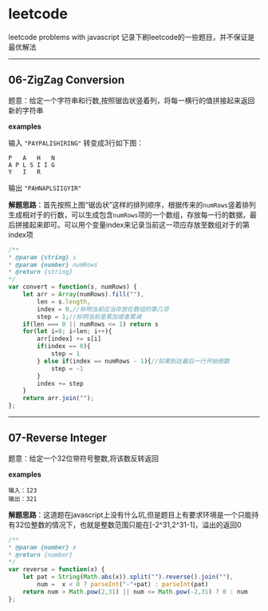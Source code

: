 # leetcode
leetcode problems with javascript
记录下刷leetcode的一些题目，并不保证是最优解法

---

## 06-ZigZag Conversion

题意：给定一个字符串和行数,按照锯齿状竖着列，将每一横行的值拼接起来返回新的字符串

**examples**

输入 `"PAYPALISHIRING"` 转变成3行如下图：

```
P   A   H   N
A P L S I I G
Y   I   R
```

输出 `"PAHNAPLSIIGYIR"`

**解题思路**：首先按照上图“锯齿状”这样的排列顺序，根据传来的`numRows`竖着排列生成相对于的行数，可以生成包含`numRows`项的一个数组，存放每一行的数据，最后拼接起来即可。可以用个变量index来记录当前这一项应存放至数组对于的第index项

```javascript
/**
* @param {string} s
* @param {number} numRows
* @return {string}
*/
var convert = function(s, numRows) {
    let arr = Array(numRows).fill(""),
        len = s.length,
        index = 0,//标明当前应当存放在数组的第几项
        step = 1;//标明当前是累加或者累减
    if(len === 0 || numRows <= 1) return s
    for(let i=0; i<len; i++){
        arr[index] += s[i]
        if(index == 0){
            step = 1
        } else if(index == numRows - 1){//如果到达最后一行开始倒数
            step = -1
        }
        index += step
    }
    return arr.join("");
};
```

---

## 07-Reverse Integer

题意：给定一个32位带符号整数,将该数反转返回

**examples**

```
输入：123
输出：321
```

**解题思路**：这道题在javascript上没有什么坑,但是题目上有要求环境是一个只能持有32位整数的情况下，也就是整数范围只能在[-2^31,2^31-1]，溢出的返回0

```javascript
/**
* @param {number} x
* @return {number}
*/
var reverse = function(x) {
    let pat = String(Math.abs(x)).split("").reverse().join(""),
        num =  x < 0 ? parseInt("-"+pat) : parseInt(pat)
    return num > Math.pow(2,31) || num <= Math.pow(-2,31) ? 0 : num
};
```